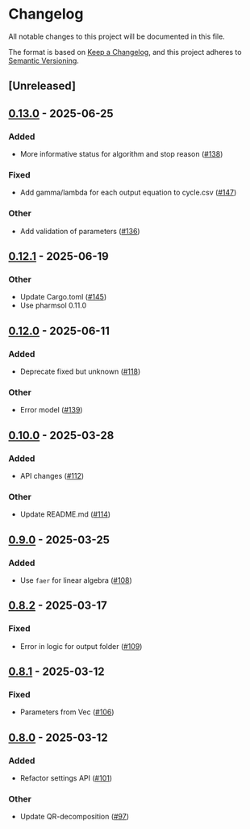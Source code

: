 # Changelog

All notable changes to this project will be documented in this file.

The format is based on [Keep a Changelog](https://keepachangelog.com/en/1.0.0/),
and this project adheres to [Semantic Versioning](https://semver.org/spec/v2.0.0.html).

## [Unreleased]

## [0.13.0](https://github.com/LAPKB/PMcore/compare/v0.12.1...v0.13.0) - 2025-06-25

### Added

- More informative status for algorithm and stop reason ([#138](https://github.com/LAPKB/PMcore/pull/138))

### Fixed

- Add gamma/lambda for each output equation to cycle.csv ([#147](https://github.com/LAPKB/PMcore/pull/147))

### Other

- Add validation of parameters ([#136](https://github.com/LAPKB/PMcore/pull/136))

## [0.12.1](https://github.com/LAPKB/PMcore/compare/v0.12.0...v0.12.1) - 2025-06-19

### Other

- Update Cargo.toml ([#145](https://github.com/LAPKB/PMcore/pull/145))
- Use pharmsol 0.11.0

## [0.12.0](https://github.com/LAPKB/PMcore/compare/v0.11.0...v0.12.0) - 2025-06-11

### Added

- Deprecate fixed but unknown ([#118](https://github.com/LAPKB/PMcore/pull/118))

### Other

- Error model ([#139](https://github.com/LAPKB/PMcore/pull/139))

## [0.10.0](https://github.com/LAPKB/PMcore/compare/v0.9.0...v0.10.0) - 2025-03-28

### Added

- API changes ([#112](https://github.com/LAPKB/PMcore/pull/112))

### Other

- Update README.md ([#114](https://github.com/LAPKB/PMcore/pull/114))

## [0.9.0](https://github.com/LAPKB/PMcore/compare/v0.8.2...v0.9.0) - 2025-03-25

### Added

- Use `faer` for linear algebra ([#108](https://github.com/LAPKB/PMcore/pull/108))

## [0.8.2](https://github.com/LAPKB/PMcore/compare/v0.8.1...v0.8.2) - 2025-03-17

### Fixed

- Error in logic for output folder ([#109](https://github.com/LAPKB/PMcore/pull/109))

## [0.8.1](https://github.com/LAPKB/PMcore/compare/v0.8.0...v0.8.1) - 2025-03-12

### Fixed

- Parameters from Vec<Parameter> ([#106](https://github.com/LAPKB/PMcore/pull/106))

## [0.8.0](https://github.com/LAPKB/PMcore/compare/v0.7.6...v0.8.0) - 2025-03-12

### Added

- Refactor settings API ([#101](https://github.com/LAPKB/PMcore/pull/101))

### Other

- Update QR-decomposition ([#97](https://github.com/LAPKB/PMcore/pull/97))
